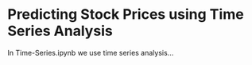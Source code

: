 # Predicting Stock Prices using Time Series Analysis
 
In Time-Series.ipynb we use time series analysis...
